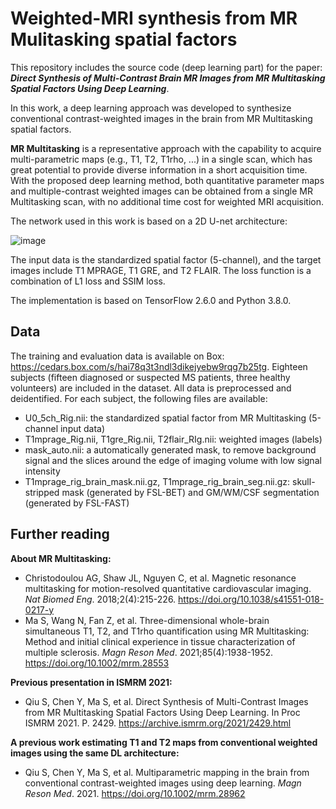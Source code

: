 # Weighted-MRI synthesis from MR Mulitasking spatial factors
This repository includes the source code (deep learning part) for the paper: _**Direct Synthesis of Multi-Contrast Brain MR Images from MR Multitasking Spatial Factors Using Deep Learning**_.

In this work, a deep learning approach was developed to synthesize conventional contrast-weighted images in the brain from MR Multitasking spatial factors.

**MR Multitasking** is a representative approach with the capability to acquire multi-parametric maps (e.g., T1, T2, T1rho, ...) in a single scan, which has great potential to provide diverse information in a short acquisition time. With the proposed deep learning method, both quantitative parameter maps and multiple-contrast weighted images can be obtained from a single MR Multitasking scan, with no additional time cost for weighted MRI acquisition.

The network used in this work is based on a 2D U-net architecture:

![image](https://user-images.githubusercontent.com/40025501/232633616-12c6ed0e-db37-4d52-936b-0c6534013844.png)

The input data is the standardized spatial factor (5-channel), and the target images include T1 MPRAGE, T1 GRE, and T2 FLAIR. The loss function is a combination of L1 loss and SSIM loss.

The implementation is based on TensorFlow 2.6.0 and Python 3.8.0.

## Data
The training and evaluation data is available on Box: https://cedars.box.com/s/hai78q3t3ndl3dikejyebw9rqg7b25tg.
Eighteen subjects (fifteen diagnosed or suspected MS patients, three healthy volunteers) are included in the dataset. All data is preprocessed and deidentified. For each subject, the following files are available:
* U0_5ch_Rig.nii: the standardized spatial factor from MR Multitasking (5-channel input data)
* T1mprage_Rig.nii, T1gre_Rig.nii, T2flair_RIg.nii: weighted images (labels)
* mask_auto.nii: a automatically generated mask, to remove background signal and the slices around the edge of imaging volume with low signal intensity
* T1mprage_rig_brain_mask.nii.gz, T1mprage_rig_brain_seg.nii.gz: skull-stripped mask (generated by FSL-BET) and GM/WM/CSF segmentation (generated by FSL-FAST)

## Further reading
**About MR Multitasking:**
* Christodoulou AG, Shaw JL, Nguyen C, et al. Magnetic resonance multitasking for motion-resolved quantitative cardiovascular imaging. _Nat Biomed Eng_. 2018;2(4):215-226. https://doi.org/10.1038/s41551-018-0217-y
* Ma S, Wang N, Fan Z, et al. Three-dimensional whole-brain simultaneous T1, T2, and T1rho quantification using MR Multitasking: Method and initial clinical experience in tissue characterization of multiple sclerosis. _Magn Reson Med_. 2021;85(4):1938-1952. https://doi.org/10.1002/mrm.28553

**Previous presentation in ISMRM 2021:**
* Qiu S, Chen Y, Ma S, et al. Direct Synthesis of Multi-Contrast Images from MR Multitasking Spatial Factors Using Deep Learning. In Proc ISMRM 2021. P. 2429. https://archive.ismrm.org/2021/2429.html

**A previous work estimating T1 and T2 maps from conventional weighted images using the same DL architecture:**
* Qiu S, Chen Y, Ma S, et al. Multiparametric mapping in the brain from conventional contrast-weighted images using deep learning. _Magn Reson Med_. 2021.  https://doi.org/10.1002/mrm.28962


